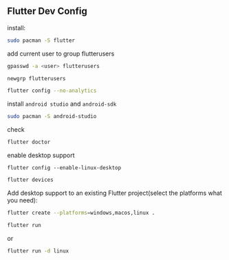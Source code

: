 ## Flutter Dev Config

install:
```sh
sudo pacman -S flutter
```

add current user to group flutterusers
```sh
gpasswd -a <user> flutterusers
```

```sh
newgrp flutterusers
```

```sh
flutter config --no-analytics
```

install `android studio` and `android-sdk`
```sh
sudo pacman -S android-studio
```

check
```sh
flutter doctor
```

enable desktop support
```
flutter config --enable-linux-desktop
```

```sh
flutter devices
```

Add desktop support to an existing Flutter project(select the platforms what you need):
```sh
flutter create --platforms=windows,macos,linux .
```

```sh
flutter run
```
or
```sh
flutter run -d linux
```
